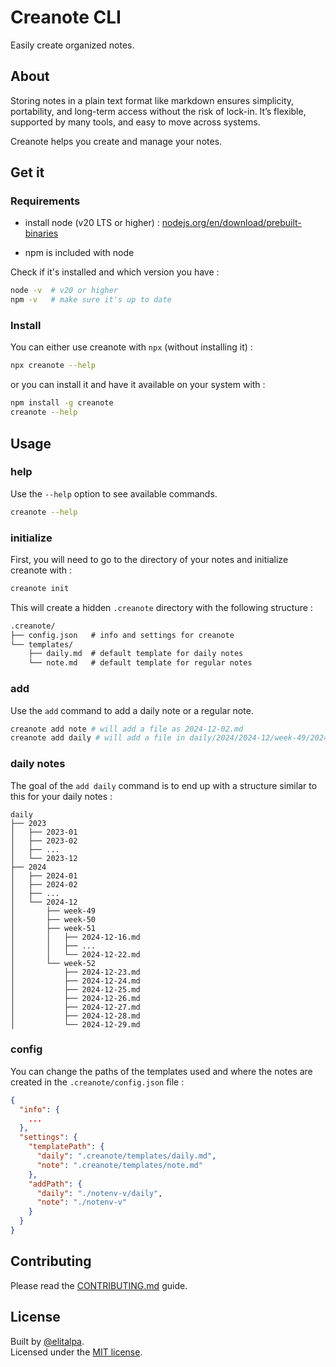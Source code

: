 # Creanote CLI

Easily create organized notes.

## About

Storing notes in a plain text format like markdown ensures simplicity, portability, and long-term access without the risk of lock-in. It’s flexible, supported by many tools, and easy to move across systems.

Creanote helps you create and manage your notes.

## Get it

### Requirements

- install node (v20 LTS or higher) : [nodejs.org/en/download/prebuilt-binaries](https://nodejs.org/en/download/prebuilt-binaries)

- npm is included with node

Check if it's installed and which version you have :

```sh
node -v  # v20 or higher
npm -v   # make sure it's up to date
```

### Install

You can either use creanote with `npx` (without installing it) :

```sh
npx creanote --help
```

or you can install it and have it available on your system with :

```sh
npm install -g creanote
creanote --help
```

## Usage

### help

Use the `--help` option to see available commands.

```sh
creanote --help
```

### initialize

First, you will need to go to the directory of your notes and initialize creanote with :

```sh
creanote init
```

This will create a hidden `.creanote` directory with the following structure :

```txt
.creanote/
├── config.json   # info and settings for creanote
└── templates/
    ├── daily.md  # default template for daily notes
    └── note.md   # default template for regular notes
```

### add

Use the `add` command to add a daily note or a regular note.

```sh
creanote add note # will add a file as 2024-12-02.md
creanote add daily # will add a file in daily/2024/2024-12/week-49/2024-12-02.md
```

### daily notes

The goal of the `add daily` command is to end up with a structure similar to this for your daily notes :

```
daily
├── 2023
│   ├── 2023-01
│   ├── 2023-02
│   ├── ...
│   └── 2023-12
├── 2024
│   ├── 2024-01
│   ├── 2024-02
│   ├── ...
│   └── 2024-12
│       ├── week-49
│       ├── week-50
│       ├── week-51
│       │   ├── 2024-12-16.md
│       │   ├── ...
│       │   └── 2024-12-22.md
│       └── week-52
│           ├── 2024-12-23.md
│           ├── 2024-12-24.md
│           ├── 2024-12-25.md
│           ├── 2024-12-26.md
│           ├── 2024-12-27.md
│           ├── 2024-12-28.md
│           └── 2024-12-29.md
```

### config

You can change the paths of the templates used and where the notes are created in the `.creanote/config.json` file :

```json
{
  "info": {
    ...
  },
  "settings": {
    "templatePath": {
      "daily": ".creanote/templates/daily.md",
      "note": ".creanote/templates/note.md"
    },
    "addPath": {
      "daily": "./notenv-v/daily",
      "note": "./notenv-v"
    }
  }
}
```

## Contributing

Please read the [CONTRIBUTING.md](CONTRIBUTING.md) guide.

## License

Built by [@elitalpa](https://github.com/elitalpa).  
Licensed under the [MIT license](./LICENSE).
